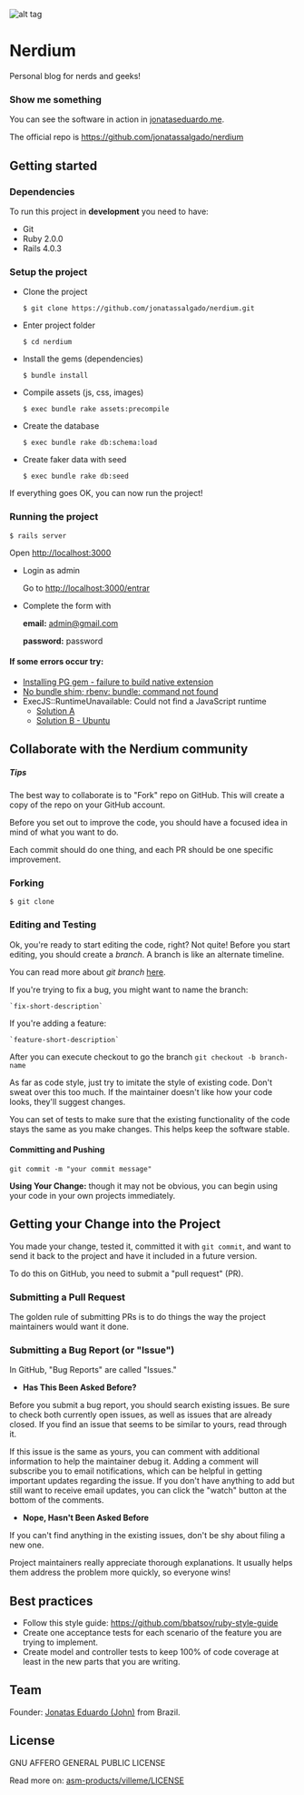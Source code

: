 ![alt tag](http://i.imgur.com/OWcSZPq.png)

# Nerdium

Personal blog for nerds and geeks!

### Show me something

You can see the software in action in [jonataseduardo.me](http://www.jonataseduardo.me).

The official repo is https://github.com/jonatassalgado/nerdium


## Getting started

### Dependencies

To run this project in **development** you need to have:

* Git
* Ruby 2.0.0
* Rails 4.0.3

### Setup the project

* Clone the project

	`$ git clone https://github.com/jonatassalgado/nerdium.git`

* Enter project folder
	
	`$ cd nerdium`

* Install the gems (dependencies)

	`$ bundle install`

* Compile assets (js, css, images)

	`$ exec bundle rake assets:precompile`

* Create the database

	`$ exec bundle rake db:schema:load`
	
* Create faker data with seed

    `$ exec bundle rake db:seed`

If everything goes OK, you can now run the project!


### Running the project

	$ rails server

Open [http://localhost:3000](http://localhost:3000)

* Login as admin

    Go to [http://localhost:3000/entrar](http://localhost:3000/entrar)
    
* Complete the form with

    **email:** admin@gmail.com
    
    **password:** password

#### If some errors occur try:

* [Installing PG gem - failure to build native extension](http://stackoverflow.com/questions/19262312/installing-pg-gem-failure-to-build-native-extension/19620569#19620569)
* [No bundle shim; rbenv: bundle: command not found](https://github.com/sstephenson/rbenv/issues/576#issuecomment-50113969)
* ExecJS::RuntimeUnavailable: Could not find a JavaScript runtime
	* [Solution A](http://stackoverflow.com/questions/11598655/therubyracer-install-error)
	* [Solution B - Ubuntu](http://stackoverflow.com/questions/6282307/execjs-and-could-not-find-a-javascript-runtime)




## Collaborate with the Nerdium community


##### Tips

The best way to collaborate is to "Fork" repo on GitHub.
This will create a copy of the repo on your GitHub account.

Before you set out to improve the code, you should have a focused idea in mind of what you want to do.

Each commit should do one thing, and each PR should be one specific improvement.

### Forking


	$ git clone



### Editing and Testing


Ok, you're ready to start editing the code, right?
Not quite!
Before you start editing, you should create a *branch*.
A branch is like an alternate timeline.

You can read more about *git branch* [here](http://git-scm.com/book/en/v2/Git-Branching-Branches-in-a-Nutshell).

If you're trying to fix a bug, you might want to name the branch:
    
    `fix-short-description`
    
If you're adding a feature: 

    `feature-short-description` 
    
After you can execute checkout to go the branch
`git checkout -b branch-name`


As far as code style, just try to imitate the style of existing code.
Don't sweat over this too much.
If the maintainer doesn't like how your code looks, they'll suggest changes.

You can set of tests to make sure that the existing functionality of the code stays the same as you make changes.
This helps keep the software stable.


#### Committing and Pushing

`git commit -m "your commit message"`

**Using Your Change:** though it may not be obvious, you can begin using your code in your own projects immediately.


## Getting your Change into the Project

You made your change, tested it, committed it with `git commit`, and want to send it back to the project and have it included in a future version.

To do this on GitHub, you need to submit a "pull request" (PR).


### Submitting a Pull Request

The golden rule of submitting PRs is to do things the way the project maintainers would want it done.


### Submitting a Bug Report (or "Issue")

In GitHub, "Bug Reports" are called "Issues."


- **Has This Been Asked Before?**

Before you submit a bug report, you should search existing issues.
Be sure to check both currently open issues, as well as issues that are already closed.
If you find an issue that seems to be similar to yours, read through it.

If this issue is the same as yours, you can comment with additional information to help the maintainer debug it.
Adding a comment will subscribe you to email notifications, which can be helpful in getting important updates regarding the issue.
If you don't have anything to add but still want to receive email updates, you can click the "watch" button at the bottom of the comments.

- **Nope, Hasn't Been Asked Before**

If you can't find anything in the existing issues, don't be shy about filing a new one.

Project maintainers really appreciate thorough explanations.
It usually helps them address the problem more quickly, so everyone wins!



## Best practices 

* Follow this style guide: https://github.com/bbatsov/ruby-style-guide
* Create one acceptance tests for each scenario of the feature you are trying to implement.
* Create model and controller tests to keep 100% of code coverage at least in the new parts that you are writing.


## Team

Founder: [Jonatas Eduardo (John)](https://www.facebook.com/jonataseduardo/) from Brazil.



## License

GNU AFFERO GENERAL PUBLIC LICENSE

Read more on: [asm-products/villeme/LICENSE](https://github.com/asm-products/villeme/blob/master/LICENSE)